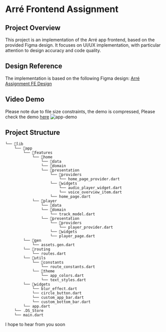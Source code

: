 # Arré Frontend Assignment

## Project Overview

This project is an implementation of the Arré app frontend, based on the provided Figma design. It focuses on UI/UX implementation, with particular attention to design accuracy and code quality.

## Design Reference

The implementation is based on the following Figma design:
[Arré Assignment FE Design](https://www.figma.com/design/T8XDVWt0Ve58hKSJ0Dxj18/Arr%C3%A9-Assignment-FE?node-id=0-1&t=TW6P1hVwYdUyAZOk-1)

## Video Demo
Please note due to file size constraints, the demo is compressed, 
Please check the demo [here](https://drive.google.com/file/d/1Q6rnGpuTD1isHTEvHf4edFyobvlCPgFs/view?usp=sharing)
![app-demo](https://github.com/user-attachments/assets/c0f92ded-d82c-4bb6-b344-8c0df99c2568)


## Project Structure
```
└── 📁lib
    └── 📁app
        └── 📁features
            └── 📁home
                └── 📁data
                └── 📁domain
                └── 📁presentation
                    └── 📁providers
                        └── home_page_provider.dart
                    └── 📁widgets
                        └── audio_player_widget.dart
                        └── voice_overview_item.dart
                    └── home_page.dart
            └── 📁player
                └── 📁data
                └── 📁domain
                    └── track_model.dart
                └── 📁presentation
                    └── 📁providers
                        └── player_provider.dart
                    └── 📁widgets
                    └── player_page.dart
        └── 📁gen
            └── assets.gen.dart
        └── 📁routing
            └── routes.dart
        └── 📁utils
            └── 📁constants
                └── route_constants.dart
            └── 📁theme
                └── app_colors.dart
                └── text_styles.dart
        └── 📁widgets
            └── blur_effect.dart
            └── circle_button.dart
            └── custom_app_bar.dart
            └── custom_bottom_bar.dart
        └── app.dart
    └── .DS_Store
    └── main.dart
```
I hope to hear from you soon 
